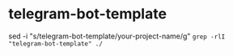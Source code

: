 # telegram-bot-template

sed -i "s/telegram-bot-template/your-project-name/g" `grep -rlI "telegram-bot-template" ./`
